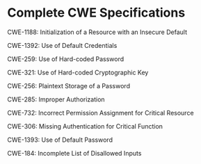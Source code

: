 

# Complete CWE Specifications

CWE-1188: Initialization of a Resource with an Insecure Default

CWE-1392: Use of Default Credentials

CWE-259: Use of Hard-coded Password

CWE-321: Use of Hard-coded Cryptographic Key

CWE-256: Plaintext Storage of a Password

CWE-285: Improper Authorization

CWE-732: Incorrect Permission Assignment for Critical Resource

CWE-306: Missing Authentication for Critical Function

CWE-1393: Use of Default Password

CWE-184: Incomplete List of Disallowed Inputs